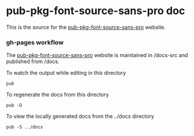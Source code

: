 # pub-pkg-font-source-sans-pro doc

This is the source for the [pub-pkg-font-source-sans-pro](https://jldec.github.io/pub-pkg-font-source-sans-pro/) website.

### gh-pages workflow

The [pub-pkg-font-source-sans-pro](https://jldec.github.io/pub-pkg-font-source-sans-pro/) website is maintained in /docs-src and published from /docs.

To watch the output while editing in this directory
```
pub
```

To regenerate the docs from this directory
```
pub -O
```

To view the locally generated docs from the ../docs directory
```
pub -S ../docs
```
